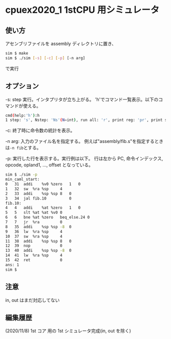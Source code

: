 # cpuex2020_1 1stCPU 用シミュレータ

## 使い方

アセンブリファイルを assembly ディレクトリに置き、

```bash
sim $ make
sim $ ./sim [-s] [-c] [-p] [-n arg]
```

で実行

## オプション

-s:
step 実行。インタプリタが立ち上がる。
'h'でコマンド一覧表示。以下のコマンドが使える。

```bash
cmd(help:'h'):h
1 step: 's', Nstep: 'Ns'(N=int), run all: 'r', print reg: 'pr', print stat: 'ps', exit: 'exit'
```

-c:
終了時に命令数の統計を表示。

-n arg:
入力のファイル名を指定する。
例えば"assembly/fib.s"を指定するときは`-n fib`とする。

-p:
実行した行を表示する。実行例は以下。
行は左から PC, 命令インデックス, opcode, opland1, ..., offset となっている。

```bash
sim $ ./sim -p
min_caml_start:
0	31	addi	%v0	%zero	1	0
1	32	sw	%ra	%sp		4
2	33	addi	%sp	%sp	8	0
3	34	jal	fib.10			0
fib.10:
4	4	addi	%at	%zero	1	0
5	5	slt	%at	%at	%v0	0
6	6	bne	%at	%zero	beq_else.24	0
7	7	jr	%ra			0
8	35	addi	%sp	%sp	-8	0
9	36	lw	%ra	%sp		4
10	37	sw	%ra	%sp		4
11	38	addi	%sp	%sp	8	0
12	39	nop				0
13	40	addi	%sp	%sp	-8	0
14	41	lw	%ra	%sp		4
15	42	ret				0
ans: 1
sim $
```

## 注意

in, out はまだ対応してない

## 編集履歴

(2020/11/8) 1st コア 用の 1st シミュレータ完成(in, out を除く)
